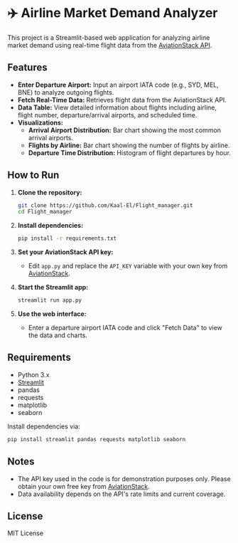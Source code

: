 # ✈️ Airline Market Demand Analyzer

This project is a Streamlit-based web application for analyzing airline market demand using real-time flight data from the [AviationStack API](https://aviationstack.com/).

## Features

- **Enter Departure Airport:** Input an airport IATA code (e.g., SYD, MEL, BNE) to analyze outgoing flights.
- **Fetch Real-Time Data:** Retrieves flight data from the AviationStack API.
- **Data Table:** View detailed information about flights including airline, flight number, departure/arrival airports, and scheduled time.
- **Visualizations:**
  - **Arrival Airport Distribution:** Bar chart showing the most common arrival airports.
  - **Flights by Airline:** Bar chart showing the number of flights by airline.
  - **Departure Time Distribution:** Histogram of flight departures by hour.

## How to Run

1. **Clone the repository:**
   ```bash
   git clone https://github.com/Kaal-El/Flight_manager.git
   cd Flight_manager
   ```

2. **Install dependencies:**
   ```bash
   pip install -r requirements.txt
   ```

3. **Set your AviationStack API key:**
   - Edit `app.py` and replace the `API_KEY` variable with your own key from [AviationStack](https://aviationstack.com/).

4. **Start the Streamlit app:**
   ```bash
   streamlit run app.py
   ```

5. **Use the web interface:**
   - Enter a departure airport IATA code and click "Fetch Data" to view the data and charts.

## Requirements

- Python 3.x
- [Streamlit](https://streamlit.io/)
- pandas
- requests
- matplotlib
- seaborn

Install dependencies via:
```bash
pip install streamlit pandas requests matplotlib seaborn
```

## Notes

- The API key used in the code is for demonstration purposes only. Please obtain your own free key from [AviationStack](https://aviationstack.com/).
- Data availability depends on the API's rate limits and current coverage.

## License

MIT License
